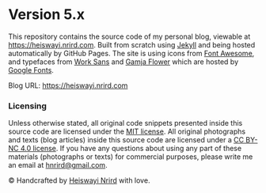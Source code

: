 # Version 5.x

This repository contains the source code of my personal blog, viewable at https://heiswayi.nrird.com. Built from scratch using [Jekyll](https://jekyllrb.com/) and being hosted automatically by GitHub Pages. The site is using icons from [Font Awesome](https://fortawesome.github.io/Font-Awesome/), and typefaces from [Work Sans](https://fonts.google.com/specimen/Work+Sans) and [Gamja Flower](https://fonts.google.com/specimen/Gamja+Flower) which are hosted by [Google Fonts](https://fonts.google.com/).

Blog URL: https://heiswayi.nrird.com

### Licensing

Unless otherwise stated, all original code snippets presented inside this source code are licensed under the [MIT license](https://heiswayi.github.io/mit-license). All original photographs and texts (blog articles) inside this source code are licensed under a [CC BY-NC 4.0 license](https://creativecommons.org/licenses/by-nc/4.0/). If you have any questions about using any part of these materials (photographs or texts) for commercial purposes, please write me an email at hnrird@gmail.com.

© Handcrafted by [Heiswayi Nrird](https://heiswayi.github.io) with love.
